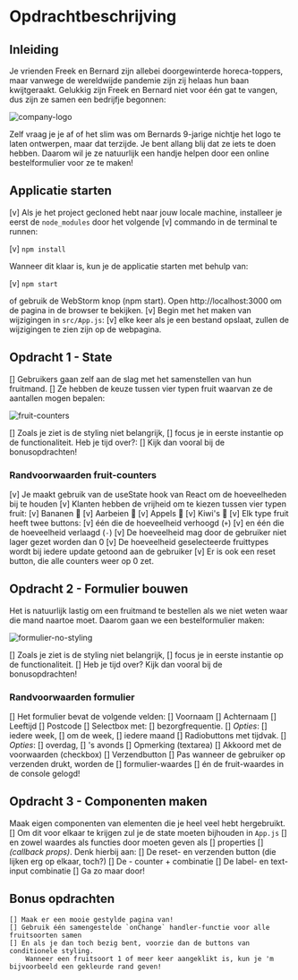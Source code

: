 # Opdrachtbeschrijving

## Inleiding
Je vrienden Freek en Bernard zijn allebei doorgewinterde horeca-toppers, maar vanwege de wereldwijde pandemie zijn zij 
helaas hun baan kwijtgeraakt. Gelukkig zijn Freek en Bernard niet voor één gat te vangen, dus zijn ze samen een bedrijfje 
begonnen:

![company-logo](./src/assets/screenshot-logo.png)

Zelf vraag je je af of het slim was om Bernards 9-jarige nichtje het logo te laten ontwerpen, maar dat terzijde. Je bent 
allang blij dat ze iets te doen hebben. Daarom wil je ze natuurlijk een handje helpen door een online bestelformulier 
voor ze te maken!

## Applicatie starten
  [v] Als je het project gecloned hebt naar jouw locale machine, installeer je eerst de `node_modules` door het volgende
  [v] commando in de terminal te runnen:

  [v] `npm install`

Wanneer dit klaar is, kun je de applicatie starten met behulp van:

  [v] `npm start`

of gebruik de WebStorm knop (npm start). Open http://localhost:3000 om de pagina in de browser te bekijken. 
  [v] Begin met het maken van wijzigingen in `src/App.js`: 
    [v] elke keer als je een bestand opslaat, zullen de wijzigingen te zien zijn op de webpagina.

## Opdracht 1 - State
  [] Gebruikers gaan zelf aan de slag met het samenstellen van hun fruitmand. 
  [] Ze hebben de keuze tussen vier typen fruit waarvan ze de aantallen mogen bepalen:

![fruit-counters](./src/assets/screenshot-fruit-counters.png)

  [] Zoals je ziet is de styling niet belangrijk, 
  [] focus je in eerste instantie op de functionaliteit. 
  Heb je tijd over?:
  [] Kijk dan vooral bij de bonusopdrachten!

### Randvoorwaarden fruit-counters
  [v] Je maakt gebruik van de useState hook van React om de hoeveelheden bij te houden
  [v] Klanten hebben de vrijheid om te kiezen tussen vier typen fruit:
      [v] Bananen 🍌 
      [v] Aarbeien 🍓
      [v] Appels 🍏
      [v] Kiwi's 🥝
  [v] Elk type fruit heeft twee buttons: 
      [v] één die de hoeveelheid verhoogd (`+`) 
      [v] en één die de hoeveelheid verlaagd (`-`)
  [v] De hoeveelheid mag door de gebruiker niet lager gezet worden dan 0
  [v] De hoeveelheid geselecteerde fruittypes wordt bij iedere update getoond aan de gebruiker
  [v] Er is ook een reset button, die alle counters weer op 0 zet.

## Opdracht 2 - Formulier bouwen
  Het is natuurlijk lastig om een fruitmand te bestellen als we niet weten waar die mand naartoe moet. 
  Daarom gaan we een bestelformulier maken:

![formulier-no-styling](./src/assets/screenshot-form.png)

  [] Zoals je ziet is de styling niet belangrijk, 
  [] focus je in eerste instantie op de functionaliteit. 
  [] Heb je tijd over? Kijk dan vooral bij de bonusopdrachten!

### Randvoorwaarden formulier
  [] Het formulier bevat de volgende velden:
    [] Voornaam 
    [] Achternaam
    [] Leeftijd
    [] Postcode
    [] Selectbox met: 
        [] bezorgfrequentie. 
        [] _Opties_: 
            [] iedere week, 
            [] om de week, 
            [] iedere maand
    [] Radiobuttons met tijdvak. 
      [] _Opties_: 
          [] overdag, 
          [] 's avonds
    [] Opmerking (textarea)
    [] Akkoord met de voorwaarden (checkbox)
    [] Verzendbutton
    [] Pas wanneer de gebruiker op verzenden drukt, worden de 
      [] formulier-waardes 
      [] én de fruit-waardes in de console gelogd!

## Opdracht 3 - Componenten maken
Maak eigen componenten van elementen die je heel veel hebt hergebruikt. 
  [] Om dit voor elkaar te krijgen zul je de state moeten bijhouden in `App.js` 
  [] en zowel waardes als functies door moeten geven als 
      [] properties 
      [] _(callback props)_. Denk hierbij aan:
        [] De reset- en verzenden button (die lijken erg op elkaar, toch?)
        [] De - counter + combinatie
        [] De label- en text-input combinatie
        [] Ga zo maar door!

## Bonus opdrachten
    [] Maak er een mooie gestylde pagina van!
    [] Gebruik één samengestelde `onChange` handler-functie voor alle fruitsoorten samen
    [] En als je dan toch bezig bent, voorzie dan de buttons van conditionele styling. 
        Wanneer een fruitsoort 1 of meer keer aangeklikt is, kun je 'm bijvoorbeeld een gekleurde rand geven!